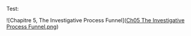 Test: 

![Chapitre 5, The Investigative Process Funnel]([Ch05 The Investigative Process Funnel.png](https://github.com/nicolasmbronner/protocole-investigatif-criminel/blob/main/Ressources/Ch05%20The%20Investigative%20Process%20Funnel.png?raw=true))